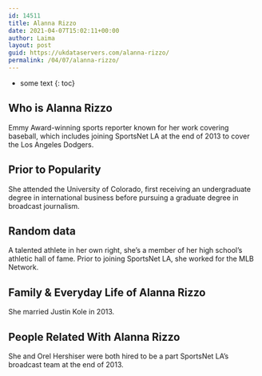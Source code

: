 ```yaml
---
id: 14511
title: Alanna Rizzo
date: 2021-04-07T15:02:11+00:00
author: Laima
layout: post
guid: https://ukdataservers.com/alanna-rizzo/
permalink: /04/07/alanna-rizzo/
---
```


* some text
{: toc}


## Who is Alanna Rizzo
                  
                  
                  
Emmy Award-winning sports reporter known for her work covering baseball, which includes joining SportsNet LA at the end of 2013 to cover the Los Angeles Dodgers.
                  
              
            
              
            
                
                
                
## Prior to Popularity
                  
                  
                  
She attended the University of Colorado, first receiving an undergraduate degree in international business before pursuing a graduate degree in broadcast journalism.
                  
              
            
              
            
                
                
                
## Random data
                  
                  
                  
A talented athlete in her own right, she&#8217;s a member of her high school&#8217;s athletic hall of fame. Prior to joining SportsNet LA, she worked for the MLB Network.
                  
              
            
              
            
                
                
                
## Family & Everyday Life of Alanna Rizzo
                  
                  
                  
She married Justin Kole in 2013.
                  
              
            
              
            
                
                
                
## People Related With Alanna Rizzo
                  
                  
                  
She and Orel Hershiser were both hired to be a part SportsNet LA&#8217;s broadcast team at the end of 2013.
                  
              
            
              
            
                
              
            
              
              
            
            
              
            
          
          
          